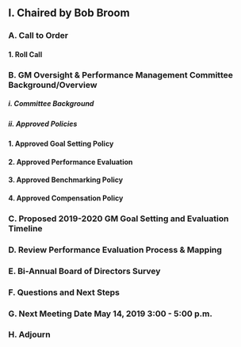 ## I. Chaired by Bob Broom

### A. Call to Order

#### 1. Roll Call

### B. GM Oversight & Performance Management Committee Background/Overview

##### i. Committee Background

##### ii. Approved Policies

#### 1. Approved Goal Setting Policy

#### 2. Approved Performance Evaluation

#### 3. Approved Benchmarking Policy

#### 4. Approved Compensation Policy

### C. Proposed 2019-2020 GM Goal Setting and Evaluation Timeline

### D. Review Performance Evaluation Process & Mapping

### E. Bi-Annual Board of Directors Survey

### F. Questions and Next Steps

### G. Next Meeting Date May 14, 2019  3:00 - 5:00 p.m.

### H. Adjourn